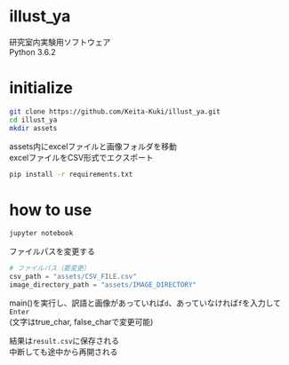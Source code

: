 # illust_ya
研究室内実験用ソフトウェア  
Python 3.6.2

# initialize

```sh
git clone https://github.com/Keita-Kuki/illust_ya.git
cd illust_ya
mkdir assets
```

assets内にexcelファイルと画像フォルダを移動  
excelファイルをCSV形式でエクスポート

```sh
pip install -r requirements.txt
```

# how to use
```sh
jupyter notebook
```

ファイルパスを変更する
```python
# ファイルパス（要変更）
csv_path = "assets/CSV_FILE.csv"
image_directory_path = "assets/IMAGE_DIRECTORY"
```

main()を実行し、訳語と画像があっていれば`d`、あっていなければ`f`を入力して`Enter`  
(文字はtrue_char, false_charで変更可能)

結果は`result.csv`に保存される  
中断しても途中から再開される  
